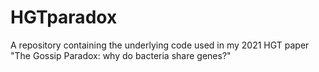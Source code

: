 # HGTparadox
A repository containing the underlying code used in my 2021 HGT paper "The Gossip Paradox: why do bacteria share genes?"
